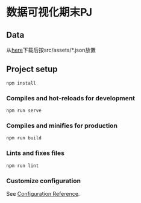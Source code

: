 # 数据可视化期末PJ

## Data

从[here](https://www.123pan.com/s/Cz8DVv-uAYkv.html)下载后按src/assets/*.json放置


## Project setup
```
npm install
```

### Compiles and hot-reloads for development
```
npm run serve
```

### Compiles and minifies for production
```
npm run build
```

### Lints and fixes files
```
npm run lint
```

### Customize configuration
See [Configuration Reference](https://cli.vuejs.org/config/).
